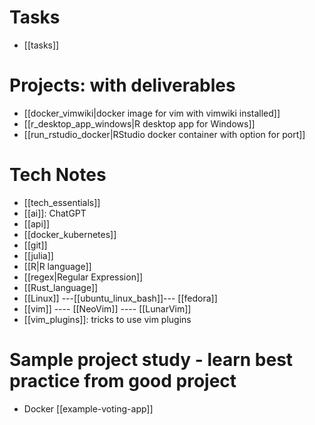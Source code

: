 # Tasks
- [[tasks]]

# Projects: with deliverables
- [[docker_vimwiki|docker image for vim with vimwiki installed]]
- [[r_desktop_app_windows|R desktop app for Windows]]
- [[run_rstudio_docker|RStudio docker container with option for port]]

# Tech Notes
- [[tech_essentials]]
- [[ai]]: ChatGPT
- [[api]]
- [[docker_kubernetes]]
- [[git]]
- [[julia]]
- [[R|R language]]
- [[regex|Regular Expression]]
- [[Rust_language]]
- [[Linux]] ---[[ubuntu_linux_bash]]--- [[fedora]]
- [[vim]] ---- [[NeoVim]] ---- [[LunarVim]]
- [[vim_plugins]]: tricks to use vim plugins

# Sample project study - learn best practice from good project
- Docker [[example-voting-app]]
